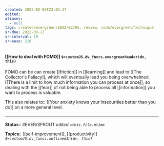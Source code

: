 ```yaml
---
created: 2022-02-06T23:02:37 
edited: 
aliases:
  - null
tags: created/evergreen/2022/02/06, review, node/evergreen/technique
sr-due: 2022-03-17
sr-interval: 19
sr-ease: 210
---
```


#### [[How to deal with FOMO]] `$=customJS.dv_funcs.evergreenHeader(dv, this)`

FOMO can be can create [[friction]] in [[learning]] and lead to [[The Collector's Fallacy]], which will eventually lead you being overwhelmed.
[[There is a limit to how much information you can process at once]], so dealing with the [[fear]] of not being able to process all [[information]] you want to process is valuable.

This also 
relates to:: [[Your anxiety knows your insecurities better than you do]]
on a more general level. 

### <hr class="footnote"/>

**Status**:: #EVER/SPROUT
*edited `=this.file.mtime`*

**Topics**:: [[self-improvement]], [[productivity]]
*`$=customJS.dv_funcs.outlinedIn(dv, this)`*
